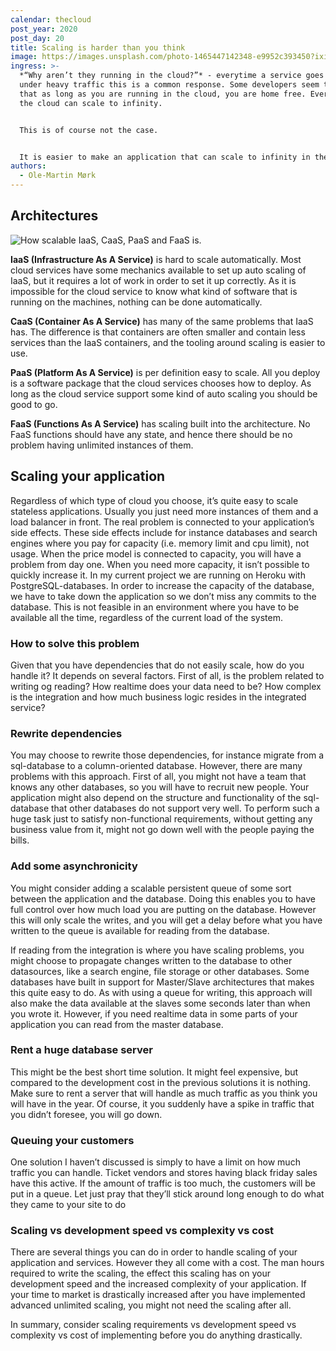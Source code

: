 ```yaml
---
calendar: thecloud
post_year: 2020
post_day: 20
title: Scaling is harder than you think
image: https://images.unsplash.com/photo-1465447142348-e9952c393450?ixid=MXwxMjA3fDB8MHxwaG90by1wYWdlfHx8fGVufDB8fHw%3D&ixlib=rb-1.2.1&auto=format&fit=crop&w=1568&q=80
ingress: >-
  *“Why aren’t they running in the cloud?”* - everytime a service goes down
  under heavy traffic this is a common response. Some developers seem to think
  that as long as you are running in the cloud, you are home free. Everything in
  the cloud can scale to infinity.


  This is of course not the case.


  It is easier to make an application that can scale to infinity in the cloud, but it is not necessarily easy.
authors:
  - Ole-Martin Mørk
---
```

## Architectures

![How scalable IaaS, CaaS, PaaS and FaaS is. ](/assets/screenshot-2020-12-17-at-15.05.13.png)

**IaaS (Infrastructure As A Service)** is hard to scale automatically. Most cloud services have some mechanics available to set up auto scaling of IaaS, but it requires a lot of work in order to set it up correctly. As it is impossible for the cloud service to know what kind of software that is running on the machines, nothing can be done automatically.

**CaaS (Container As A Service)** has many of the same problems that IaaS has. The difference is that containers are often smaller and contain less services than the IaaS containers, and the tooling around scaling is easier to use.

**PaaS (Platform As A Service)** is per definition easy to scale. All you deploy is a software package that the cloud services chooses how to deploy. As long as the cloud service support some kind of auto scaling you should be good to go.

**FaaS (Functions As A Service)** has scaling built into the architecture. No FaaS functions should have any state, and hence there should be no problem having unlimited instances of them.

## Scaling your application

Regardless of which type of cloud you choose, it’s quite easy to scale stateless applications. Usually you just need more instances of them and a load balancer in front. 
The real problem is connected to your application’s side effects. These side effects include for instance databases and search engines where you pay for capacity (i.e. memory limit and cpu limit), not usage. When the price model is connected to capacity, you will have a problem from day one. When you need more capacity, it isn’t possible to quickly increase it.
In my current project we are running on Heroku with PostgreSQL-databases. In order to increase the capacity of the database, we have to take down the application so we don’t miss any commits to the database. This is not feasible in an environment where you have to be available all the time, regardless of the current load of the system.

### How to solve this problem
Given that you have dependencies that do not easily scale, how do you handle it?  It depends on several factors. First of all, is the problem related to writing og reading? How realtime does your data need to be? How complex is the integration and how much business logic resides in the integrated service?

### Rewrite dependencies
You may choose to rewrite those dependencies, for instance migrate from a sql-database to a column-oriented database. However, there are many problems with this approach. First of all, you might not have a team that knows any other databases, so you will have to recruit new people. Your application might also depend on the structure and functionality of the sql-database that other databases do not support very well. To perform such a huge task just to satisfy non-functional requirements, without getting any business value from it, might not go down well with the people paying the bills.

### Add some asynchronicity
You might consider adding a scalable persistent queue of some sort between the application and the database. Doing this enables you to have full control over how much load you are putting on the database. However this will only scale the writes, and you will get a delay before what you have written to the queue is available for reading from the database.

If reading from the integration is where you have scaling problems, you might choose to propagate changes written to the database to other datasources, like a search engine, file storage or other databases. Some databases have built in support for Master/Slave architectures that makes this quite easy to do. As with using a queue for writing, this approach will also make the data available at the slaves some seconds later than when you wrote it. However, if you need realtime data in some parts of your application you can read from the master database.

### Rent a huge database server
This might be the best short time solution. It might feel expensive, but compared to the development cost in the previous solutions it is nothing. Make sure to rent a server that will handle as much traffic as you think you will have in the year. Of course, it you suddenly have a spike in traffic that you didn’t foresee, you will go down.

### Queuing your customers
One solution I haven’t discussed is simply to have a limit on how much traffic you can handle. Ticket vendors and stores having black friday sales have this active. If the amount of traffic is too much, the customers will be put in a queue. Let just pray that they’ll stick around long enough to do what they came to your site to do

### Scaling vs development speed vs complexity vs cost
There are several things you can do in order to handle scaling of your application and services. However they all come with a cost. The man hours required to write the scaling, the effect this scaling has on your development speed and the increased complexity of your application.
If your time to market is drastically increased after you have implemented advanced unlimited scaling, you might not need the scaling after all.

In summary, consider scaling requirements vs development speed vs complexity vs cost of implementing before you do anything drastically.

